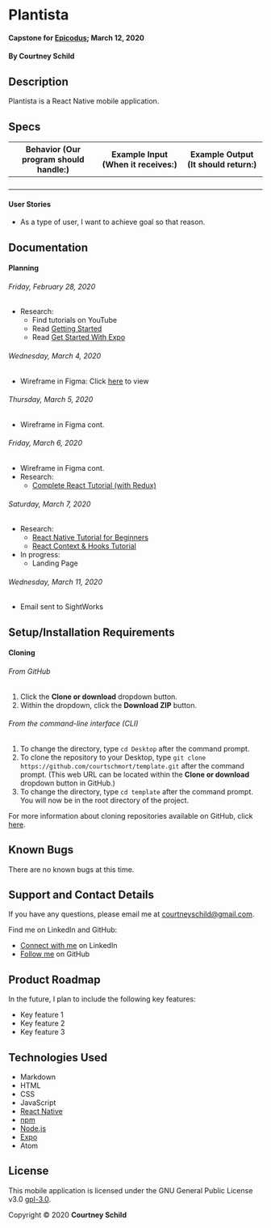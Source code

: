 # Plantista

#### Capstone for [Epicodus](https://www.epicodus.com/); March 12, 2020

<!-- Updated Month DD, YYYY -->

#### By Courtney Schild

## Description

Plantista is a React Native mobile application.

## Specs

| Behavior (Our program should handle:) | Example Input (When it receives:) | Example Output (It should return:) |
| ----------- | ----------- | ----------- |
|  |  |  |
|  |  |  |
|  |  |  |
|  |  |  |

<!-- This is another way to write out specs:
* Spec:
* Input:
* Output:  -->

#### User Stories

* As a type of user, I want to achieve goal so that reason.

## Documentation

#### Planning

###### Friday, February 28, 2020
* Research:
  * Find tutorials on YouTube
  * Read [Getting Started](https://reactnative.dev/docs/getting-started)
  * Read [Get Started With Expo](https://expo.io/learn)

###### Wednesday, March 4, 2020
* Wireframe in Figma: Click [here](https://www.figma.com/file/ktaaceiuk4vHrpNCajVQPC/Plantista?node-id=0%3A1) to view

###### Thursday, March 5, 2020
* Wireframe in Figma cont.

###### Friday, March 6, 2020
* Wireframe in Figma cont.
* Research:
  * [Complete React Tutorial (with Redux)](https://www.youtube.com/playlist?list=PL4cUxeGkcC9ij8CfkAY2RAGb-tmkNwQHG)

###### Saturday, March 7, 2020
* Research:
  * [React Native Tutorial for Beginners](https://www.youtube.com/playlist?list=PL4cUxeGkcC9ixPU-QkScoRBVxtPPzVjrQ)
  * [React Context & Hooks Tutorial](https://www.youtube.com/playlist?list=PL4cUxeGkcC9hNokByJilPg5g9m2APUePI)
* In progress:
  * Landing Page

###### Wednesday, March 11, 2020
* Email sent to SightWorks

## Setup/Installation Requirements

#### Cloning

###### From GitHub
1. Click the **Clone or download** dropdown button.
2. Within the dropdown, click the **Download ZIP** button.

###### From the command-line interface (CLI)
1. To change the directory, type `cd Desktop` after the command prompt.
2. To clone the repository to your Desktop, type `git clone https://github.com/courtschmort/template.git` after the command prompt. (This web URL can be located within the **Clone or download** dropdown button in GitHub.)
3. To change the directory, type `cd template` after the command prompt. You will now be in the root directory of the project.

For more information about cloning repositories available on GitHub, click [here](https://help.github.com/en/articles/which-remote-url-should-i-use).

## Known Bugs

There are no known bugs at this time.

## Support and Contact Details

If you have any questions, please email me at courtneyschild@gmail.com.

Find me on LinkedIn and GitHub:

* [Connect with me](https://www.linkedin.com/in/courtneyschild/) on LinkedIn
* [Follow me](https://github.com/courtschmort) on GitHub

## Product Roadmap

In the future, I plan to include the following key features:
* Key feature 1
* Key feature 2
* Key feature 3

## Technologies Used

* Markdown
* HTML
* CSS
* JavaScript
* [React Native](https://reactnative.dev/)
* [npm](https://www.npmjs.com/)
* [Node.js](https://nodejs.org/en/)
* [Expo](https://expo.io/)
* Atom

## License

This mobile application is licensed under the GNU General Public License v3.0 [gpl-3.0](https://www.gnu.org/licenses/gpl-3.0.en.html).

Copyright &copy; 2020 **Courtney Schild**
